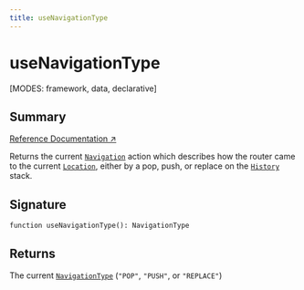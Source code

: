 ```yaml
---
title: useNavigationType
---
```


# useNavigationType

<!--
⚠️ ⚠️ IMPORTANT ⚠️ ⚠️ 

Thank you for helping improve our documentation!

This file is auto-generated from the JSDoc comments in the source
code, so please edit the JSDoc comments in the file below and this
file will be re-generated once those changes are merged.

https://github.com/remix-run/react-router/blob/main/packages/react-router/lib/hooks.tsx
-->

[MODES: framework, data, declarative]

## Summary

[Reference Documentation ↗](https://api.reactrouter.com/v7/functions/react_router.index.useNavigationType.html)

Returns the current [`Navigation`](https://api.reactrouter.com/v7/types/react_router.index.Navigation.html) action which describes how the router
came to the current [`Location`](https://api.reactrouter.com/v7/interfaces/react_router.index.Location.html), either by a pop, push, or replace on
the [`History`](https://developer.mozilla.org/en-US/docs/Web/API/History) stack.

## Signature

```tsx
function useNavigationType(): NavigationType
```

## Returns

The current [`NavigationType`](https://api.reactrouter.com/v7/enums/react_router.index.NavigationType.html) (`"POP"`, `"PUSH"`, or `"REPLACE"`)

